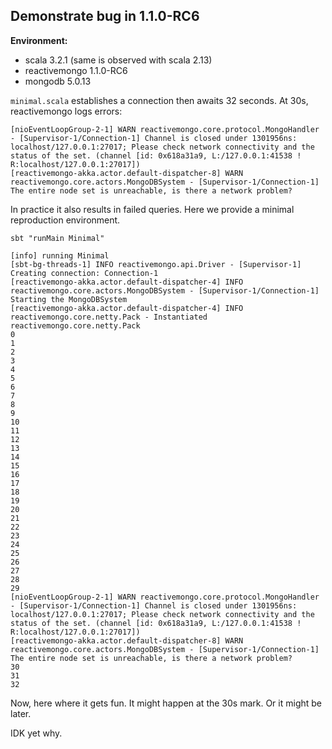 Demonstrate bug in 1.1.0-RC6
-----------

**Environment:**
- scala 3.2.1 (same is observed with scala 2.13)
- reactivemongo 1.1.0-RC6
- mongodb 5.0.13

`minimal.scala` establishes a connection then awaits 32 seconds.
At 30s, reactivemongo logs errors:
```
[nioEventLoopGroup-2-1] WARN reactivemongo.core.protocol.MongoHandler - [Supervisor-1/Connection-1] Channel is closed under 1301956ns: localhost/127.0.0.1:27017; Please check network connectivity and the status of the set. (channel [id: 0x618a31a9, L:/127.0.0.1:41538 ! R:localhost/127.0.0.1:27017])
[reactivemongo-akka.actor.default-dispatcher-8] WARN reactivemongo.core.actors.MongoDBSystem - [Supervisor-1/Connection-1] The entire node set is unreachable, is there a network problem?
```
In practice it also results in failed queries. Here we provide a minimal reproduction environment.

```
sbt "runMain Minimal"
```

```
[info] running Minimal
[sbt-bg-threads-1] INFO reactivemongo.api.Driver - [Supervisor-1] Creating connection: Connection-1
[reactivemongo-akka.actor.default-dispatcher-4] INFO reactivemongo.core.actors.MongoDBSystem - [Supervisor-1/Connection-1] Starting the MongoDBSystem
[reactivemongo-akka.actor.default-dispatcher-4] INFO reactivemongo.core.netty.Pack - Instantiated reactivemongo.core.netty.Pack
0
1
2
3
4
5
6
7
8
9
10
11
12
13
14
15
16
17
18
19
20
21
22
23
24
25
26
27
28
29
[nioEventLoopGroup-2-1] WARN reactivemongo.core.protocol.MongoHandler - [Supervisor-1/Connection-1] Channel is closed under 1301956ns: localhost/127.0.0.1:27017; Please check network connectivity and the status of the set. (channel [id: 0x618a31a9, L:/127.0.0.1:41538 ! R:localhost/127.0.0.1:27017])
[reactivemongo-akka.actor.default-dispatcher-8] WARN reactivemongo.core.actors.MongoDBSystem - [Supervisor-1/Connection-1] The entire node set is unreachable, is there a network problem?
30
31
32
```

Now, here where it gets fun. It might happen at the 30s mark. Or it might be later.

IDK yet why.
